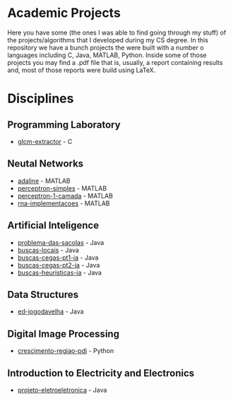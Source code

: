 # Academic Projects
Here you have some (the ones I was able to find going through my stuff) of the projects/algorithms that I developed during my CS degree. In this repository we have a bunch projects the were built with a number o languages including
C, Java, MATLAB, Python. Inside some of those projects you may find a .pdf file that is, usually, a report containing results and, most of those reports were build using LaTeX.

# Disciplines

## Programming Laboratory
* [glcm-extractor](https://github.com/Igor03/academic-projects/tree/main/glcm-extractor) - C

## Neutal Networks
* [adaline]() - MATLAB
* [perceptron-simples]() - MATLAB
* [perceptron-1-camada]() - MATLAB
* [rna-implementacoes]() - MATLAB

## Artificial Inteligence
* [problema-das-sacolas]() - Java
* [buscas-locais]() - Java
* [buscas-cegas-pt1-ia]() - Java
* [buscas-cegas-pt2-ia]() - Java
* [buscas-heuristicas-ia]() - Java

## Data Structures
* [ed-jogodavelha]() - Java

## Digital Image Processing
* [crescimento-regiao-pdi]() - Python

## Introduction to Electricity and Electronics
* [projeto-eletroeletronica]() - Java
